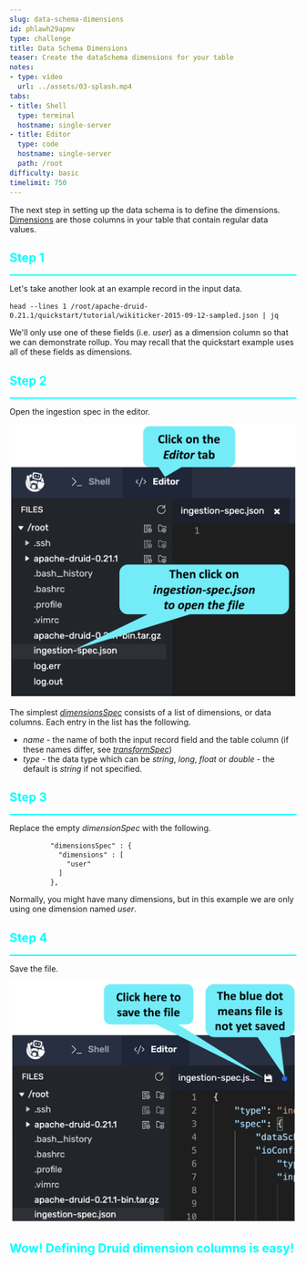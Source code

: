 ```yaml
---
slug: data-schema-dimensions
id: phlawh29apmv
type: challenge
title: Data Schema Dimensions
teaser: Create the dataSchema dimensions for your table
notes:
- type: video
  url: ../assets/03-splash.mp4
tabs:
- title: Shell
  type: terminal
  hostname: single-server
- title: Editor
  type: code
  hostname: single-server
  path: /root
difficulty: basic
timelimit: 750
---
```


The next step in setting up the data schema is to define the dimensions.
[Dimensions](https://druid.apache.org/docs/latest/ingestion/index.html#dimensionsspec) are those columns in your table that contain regular data values.

<h2 style="color:cyan">Step 1</h2><hr style="color:cyan;background-color:cyan;height:2px">

Let's take another look at an example record in the input data.

```
head --lines 1 /root/apache-druid-0.21.1/quickstart/tutorial/wikiticker-2015-09-12-sampled.json | jq
```

We'll only use one of these fields (i.e. _user_) as a dimension column so that we can demonstrate rollup.
You may recall that the quickstart example uses all of these fields as dimensions.

<h2 style="color:cyan">Step 2</h2><hr style="color:cyan;background-color:cyan;height:2px">

Open the ingestion spec in the editor.

<a href="#img-2">
  <img alt="Open the editor" src="../assets/OpenSpec.png" />
</a>

<a href="#" class="lightbox" id="img-2">
  <img alt="Open the editor" src="../assets/OpenSpec.png" />
</a>

The simplest [_dimensionsSpec_](https://druid.apache.org/docs/latest/ingestion/index.html#dimensionsspec) consists of a list of dimensions, or data columns.
Each entry in the list has the following.
- _name_ - the name of both the input record field and the table column (if these names differ, see [_transformSpec_](https://druid.apache.org/docs/latest/ingestion/index.html#transformspec))
- _type_ - the data type which can be _string_, _long_, _float_ or _double_ - the default is _string_ if not specified.

<h2 style="color:cyan">Step 3</h2><hr style="color:cyan;background-color:cyan;height:2px">

Replace the empty _dimensionSpec_ with the following.

```
          "dimensionsSpec" : {
            "dimensions" : [
              "user"
            ]
          },
```

Normally, you might have many dimensions, but in this example we are only using one dimension named _user_.

<h2 style="color:cyan">Step 4</h2><hr style="color:cyan;background-color:cyan;height:2px">

Save the file.

<a href="#img-4">
  <img alt="Save the file" src="../assets/SaveFile.png" />
</a>

<a href="#" class="lightbox" id="img-4">
  <img alt="Save the file" src="../assets/SaveFile.png" />
</a>

<h2 style="color:cyan">Wow! Defining Druid dimension columns is easy!</h2>

<style type="text/css" rel="stylesheet">
.lightbox { display: none; position: fixed; justify-content: center; align-items: center; z-index: 999; top: 0; left: 0; right: 0; bottom: 0; padding: 1rem; background: rgba(0, 0, 0, 0.8); }
.lightbox:target { display: flex; }
.lightbox img { max-height: 100% }
.thumbnail:hover {
    position:fixed;
    top:-25px;
    left:-35px;
    width:500px;
    height:auto;
    display:block;
    z-index:999;
}
</style>
